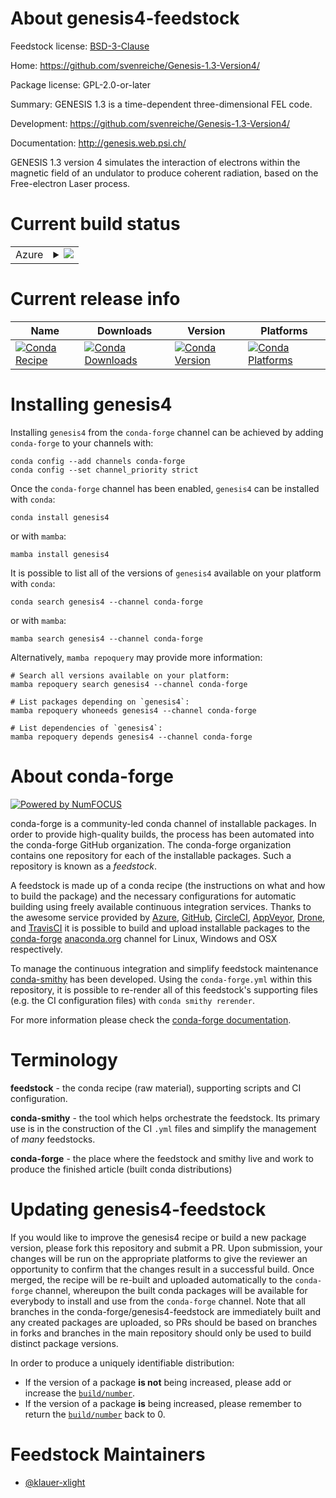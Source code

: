 About genesis4-feedstock
========================

Feedstock license: [BSD-3-Clause](https://github.com/conda-forge/genesis4-feedstock/blob/main/LICENSE.txt)

Home: https://github.com/svenreiche/Genesis-1.3-Version4/

Package license: GPL-2.0-or-later

Summary: GENESIS 1.3 is a time-dependent three-dimensional FEL code.

Development: https://github.com/svenreiche/Genesis-1.3-Version4/

Documentation: http://genesis.web.psi.ch/

GENESIS 1.3 version 4 simulates the interaction of electrons within the
magnetic field of an undulator to produce coherent radiation, based on the
Free-electron Laser process.


Current build status
====================


<table>
    
  <tr>
    <td>Azure</td>
    <td>
      <details>
        <summary>
          <a href="https://dev.azure.com/conda-forge/feedstock-builds/_build/latest?definitionId=20931&branchName=main">
            <img src="https://dev.azure.com/conda-forge/feedstock-builds/_apis/build/status/genesis4-feedstock?branchName=main">
          </a>
        </summary>
        <table>
          <thead><tr><th>Variant</th><th>Status</th></tr></thead>
          <tbody><tr>
              <td>linux_64_mpimpich</td>
              <td>
                <a href="https://dev.azure.com/conda-forge/feedstock-builds/_build/latest?definitionId=20931&branchName=main">
                  <img src="https://dev.azure.com/conda-forge/feedstock-builds/_apis/build/status/genesis4-feedstock?branchName=main&jobName=linux&configuration=linux%20linux_64_mpimpich" alt="variant">
                </a>
              </td>
            </tr><tr>
              <td>linux_64_mpiopenmpi</td>
              <td>
                <a href="https://dev.azure.com/conda-forge/feedstock-builds/_build/latest?definitionId=20931&branchName=main">
                  <img src="https://dev.azure.com/conda-forge/feedstock-builds/_apis/build/status/genesis4-feedstock?branchName=main&jobName=linux&configuration=linux%20linux_64_mpiopenmpi" alt="variant">
                </a>
              </td>
            </tr><tr>
              <td>osx_64_mpimpich</td>
              <td>
                <a href="https://dev.azure.com/conda-forge/feedstock-builds/_build/latest?definitionId=20931&branchName=main">
                  <img src="https://dev.azure.com/conda-forge/feedstock-builds/_apis/build/status/genesis4-feedstock?branchName=main&jobName=osx&configuration=osx%20osx_64_mpimpich" alt="variant">
                </a>
              </td>
            </tr><tr>
              <td>osx_64_mpiopenmpi</td>
              <td>
                <a href="https://dev.azure.com/conda-forge/feedstock-builds/_build/latest?definitionId=20931&branchName=main">
                  <img src="https://dev.azure.com/conda-forge/feedstock-builds/_apis/build/status/genesis4-feedstock?branchName=main&jobName=osx&configuration=osx%20osx_64_mpiopenmpi" alt="variant">
                </a>
              </td>
            </tr><tr>
              <td>osx_arm64_mpimpich</td>
              <td>
                <a href="https://dev.azure.com/conda-forge/feedstock-builds/_build/latest?definitionId=20931&branchName=main">
                  <img src="https://dev.azure.com/conda-forge/feedstock-builds/_apis/build/status/genesis4-feedstock?branchName=main&jobName=osx&configuration=osx%20osx_arm64_mpimpich" alt="variant">
                </a>
              </td>
            </tr><tr>
              <td>osx_arm64_mpiopenmpi</td>
              <td>
                <a href="https://dev.azure.com/conda-forge/feedstock-builds/_build/latest?definitionId=20931&branchName=main">
                  <img src="https://dev.azure.com/conda-forge/feedstock-builds/_apis/build/status/genesis4-feedstock?branchName=main&jobName=osx&configuration=osx%20osx_arm64_mpiopenmpi" alt="variant">
                </a>
              </td>
            </tr>
          </tbody>
        </table>
      </details>
    </td>
  </tr>
</table>

Current release info
====================

| Name | Downloads | Version | Platforms |
| --- | --- | --- | --- |
| [![Conda Recipe](https://img.shields.io/badge/recipe-genesis4-green.svg)](https://anaconda.org/conda-forge/genesis4) | [![Conda Downloads](https://img.shields.io/conda/dn/conda-forge/genesis4.svg)](https://anaconda.org/conda-forge/genesis4) | [![Conda Version](https://img.shields.io/conda/vn/conda-forge/genesis4.svg)](https://anaconda.org/conda-forge/genesis4) | [![Conda Platforms](https://img.shields.io/conda/pn/conda-forge/genesis4.svg)](https://anaconda.org/conda-forge/genesis4) |

Installing genesis4
===================

Installing `genesis4` from the `conda-forge` channel can be achieved by adding `conda-forge` to your channels with:

```
conda config --add channels conda-forge
conda config --set channel_priority strict
```

Once the `conda-forge` channel has been enabled, `genesis4` can be installed with `conda`:

```
conda install genesis4
```

or with `mamba`:

```
mamba install genesis4
```

It is possible to list all of the versions of `genesis4` available on your platform with `conda`:

```
conda search genesis4 --channel conda-forge
```

or with `mamba`:

```
mamba search genesis4 --channel conda-forge
```

Alternatively, `mamba repoquery` may provide more information:

```
# Search all versions available on your platform:
mamba repoquery search genesis4 --channel conda-forge

# List packages depending on `genesis4`:
mamba repoquery whoneeds genesis4 --channel conda-forge

# List dependencies of `genesis4`:
mamba repoquery depends genesis4 --channel conda-forge
```


About conda-forge
=================

[![Powered by
NumFOCUS](https://img.shields.io/badge/powered%20by-NumFOCUS-orange.svg?style=flat&colorA=E1523D&colorB=007D8A)](https://numfocus.org)

conda-forge is a community-led conda channel of installable packages.
In order to provide high-quality builds, the process has been automated into the
conda-forge GitHub organization. The conda-forge organization contains one repository
for each of the installable packages. Such a repository is known as a *feedstock*.

A feedstock is made up of a conda recipe (the instructions on what and how to build
the package) and the necessary configurations for automatic building using freely
available continuous integration services. Thanks to the awesome service provided by
[Azure](https://azure.microsoft.com/en-us/services/devops/), [GitHub](https://github.com/),
[CircleCI](https://circleci.com/), [AppVeyor](https://www.appveyor.com/),
[Drone](https://cloud.drone.io/welcome), and [TravisCI](https://travis-ci.com/)
it is possible to build and upload installable packages to the
[conda-forge](https://anaconda.org/conda-forge) [anaconda.org](https://anaconda.org/)
channel for Linux, Windows and OSX respectively.

To manage the continuous integration and simplify feedstock maintenance
[conda-smithy](https://github.com/conda-forge/conda-smithy) has been developed.
Using the ``conda-forge.yml`` within this repository, it is possible to re-render all of
this feedstock's supporting files (e.g. the CI configuration files) with ``conda smithy rerender``.

For more information please check the [conda-forge documentation](https://conda-forge.org/docs/).

Terminology
===========

**feedstock** - the conda recipe (raw material), supporting scripts and CI configuration.

**conda-smithy** - the tool which helps orchestrate the feedstock.
                   Its primary use is in the construction of the CI ``.yml`` files
                   and simplify the management of *many* feedstocks.

**conda-forge** - the place where the feedstock and smithy live and work to
                  produce the finished article (built conda distributions)


Updating genesis4-feedstock
===========================

If you would like to improve the genesis4 recipe or build a new
package version, please fork this repository and submit a PR. Upon submission,
your changes will be run on the appropriate platforms to give the reviewer an
opportunity to confirm that the changes result in a successful build. Once
merged, the recipe will be re-built and uploaded automatically to the
`conda-forge` channel, whereupon the built conda packages will be available for
everybody to install and use from the `conda-forge` channel.
Note that all branches in the conda-forge/genesis4-feedstock are
immediately built and any created packages are uploaded, so PRs should be based
on branches in forks and branches in the main repository should only be used to
build distinct package versions.

In order to produce a uniquely identifiable distribution:
 * If the version of a package **is not** being increased, please add or increase
   the [``build/number``](https://docs.conda.io/projects/conda-build/en/latest/resources/define-metadata.html#build-number-and-string).
 * If the version of a package **is** being increased, please remember to return
   the [``build/number``](https://docs.conda.io/projects/conda-build/en/latest/resources/define-metadata.html#build-number-and-string)
   back to 0.

Feedstock Maintainers
=====================

* [@klauer-xlight](https://github.com/klauer-xlight/)

